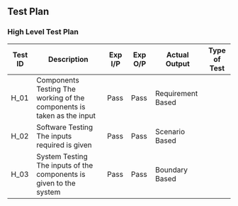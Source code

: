 ## Test Plan

### High Level Test Plan

|Test ID | Description |	Exp I/P	| Exp O/P |	Actual Output |	Type of Test |
|-----| -------- | ---- | ----| -------- | ----- |
| H_01 | Components Testing	The working of the components is taken as the input |	Pass | Pass	| Requirement Based|
| H_02 | Software Testing	The inputs required is given | Pass |	Pass |	Scenario Based |
| H_03 | System Testing	The inputs of the components is given to the system |	Pass |	Pass | Boundary Based|
